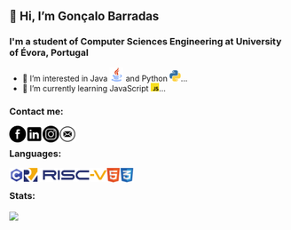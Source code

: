 ## 👋 Hi, I’m Gonçalo Barradas
### I'm a student of Computer Sciences Engineering at University of Évora, Portugal
  - 👀 I’m interested in Java  [<img alt="java" width="25px" src="https://github.com/GBarradas/GBarradas/blob/main/img/javal.png?raw=true">](https://github.com/GBarradas/GBarradas/blob/main/img/java.png?raw=true)  and Python  [<img alt="java" width="20px" src="https://github.com/GBarradas/GBarradas/blob/main/img/python.png?raw=true">](https://github.com/GBarradas/GBarradas/blob/main/img/python.png?raw=true)...
- 🌱 I’m currently learning JavaScript  [<img alt="java" width="15px" src="https://github.com/GBarradas/GBarradas/blob/main/img/JavaScript.png?raw=true">](https://github.com/GBarradas/GBarradas/blob/main/img/JavaScript.png?raw=true)...

### Contact me:
[<img align="left" alt="codeSTACKr.com" width="30px" src="https://github.com/GBarradas/GBarradas/blob/main/img/facelogo.png?raw=true" />](https://www.facebook.com/goncalo.barradas.96)
[ <img align="left" alt="codeSTACKr.com" width="30px" src="https://github.com/GBarradas/GBarradas/blob/main/img/linkedin.png?raw=true" />](https://www.linkedin.com/in/gon%C3%A7alo-barradas-473b991bb/)
[ <img align="left" alt="codeSTACKr.com" width="30px" src="https://github.com/GBarradas/GBarradas/blob/main/img/instagram.png?raw=true" />](https://www.instagram.com/gonbarradas/)
[ <img align="left" alt="codeSTACKr.com" width="30px" src="https://github.com/GBarradas/GBarradas/blob/main/img/email.png?raw=true" />](https://gbarradas.github.io/profile/mail.html)
<br>
### Languages:
[<img align="left" alt="c-programing language" width="26px" src="https://github.com/GBarradas/GBarradas/blob/main/img/c.png?raw=true" />]()
[<img align="left" alt="Risc-V" width="150px" src="https://github.com/GBarradas/GBarradas/blob/main/img/RISC-V-logo.png?raw=true" />]()
[<img align="left" alt="HTML5" width="23px" src="https://github.com/GBarradas/GBarradas/blob/main/img/html.png?raw=true"/>]()
[<img align="left" alt="CSS3" width="26px" src="https://github.com/GBarradas/GBarradas/blob/main/img/css.png?raw=true" />]()
<br>
### Stats:

<a href="https://github.com/anuraghazra/github-readme-stats">
  <img align="center" src="https://github-readme-stats.vercel.app/api/top-langs/?username=Gbarradas&langs_count=8" />
</a>


